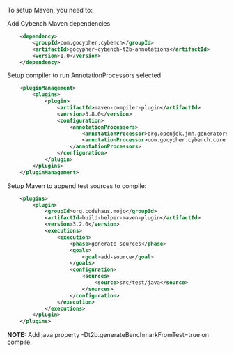 To setup Maven, you need to:

Add Cybench Maven dependencies
```xml
    <dependency>
        <groupId>com.gocypher.cybench</groupId>
        <artifactId>gocypher-cybench-t2b-annotations</artifactId>
        <version>1.0</version>
    </dependency>
```
Setup compiler to run AnnotationProcessors selected
```xml
    <pluginManagement>
        <plugins>
            <plugin>
                <artifactId>maven-compiler-plugin</artifactId>
                <version>3.8.0</version>
                <configuration>
                    <annotationProcessors>
                        <annotationProcessor>org.openjdk.jmh.generators.BenchmarkProcessor</annotationProcessor>
                        <annotationProcessor>com.gocypher.cybench.core.annotation.Test2BenchmarkProcessor</annotationProcessor>
                    </annotationProcessors>
                </configuration>
            </plugin>
        </plugins>
    </pluginManagement>
```
Setup Maven to append test sources to compile:
```xml
    <plugins>
        <plugin>
            <groupId>org.codehaus.mojo</groupId>
            <artifactId>build-helper-maven-plugin</artifactId>
            <version>3.2.0</version>
            <executions>
                <execution>
                    <phase>generate-sources</phase>
                    <goals>
                        <goal>add-source</goal>
                    </goals>
                    <configuration>
                        <sources>
                            <source>src/test/java</source>
                        </sources>
                    </configuration>
                </execution>
            </executions>
        </plugin>
    </plugins>
```
**NOTE:** Add java property -Dt2b.generateBenchmarkFromTest=true on compile.
